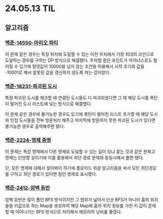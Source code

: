 # 24.05.13 TIL

## 알고리즘

### [백준-14550-마리오 파티](https://www.acmicpc.net/problem/14550)

이 문제 같은 경우는 특정 위치에 도달할 수 있는 이전 위치에서 가장 최대의 코인으로 도달하는 경우를 구하는 DP 방식으로 해결했다. 주의할 점은 포인트가 마이너스로도 떨어질 수 있기에 절댓값이 10000을 넘지 않는 조건을 이용해서 시작 초기화 값을 -10001로 해서 잘못된 값을 갱신하지 않도록 하는 것이었다.

### [백준-18231-파괴된 도시](https://www.acmicpc.net/problem/18231)

특정 파괴된 도시를 체크할 때 연결된 도시들도 다 파괴되었다면 그 때 해당 도시를 폭탄이 떨어진 도시 리스트에 넣는 방식으로 해결했다.

이 문제 같은 경우에 불가능한 경우도 있기에 폭탄이 떨어진 리스트 추가할 때 해당 도시와 인접 도시들을 전부 방문처리 해주고 마지막에 방문하지 못한 파괴된 도시가 있다면 불가능한 경우로 출력해주면 됐다.

### [백준-2224-명제 증명](https://www.acmicpc.net/problem/2224)

이 문제는 특정 명제에서 다른 명제로 도달할 수 있는 길이 있냐 묻는 것과 같은 문제고 명제는 단방향 길이기에 이를 활용해서 최단 경로 문제와 동일시해서 풀면 됐다.

단, 모든 명제에 대해서 찾아봐야 하기에 플로이드 워셜 알고리즘을 써서 모든 최단경로를 구하고 최단 경로가 있다면 참인 명제로 표시했다.

### [백준-2412-암벽 등반](https://www.acmicpc.net/problem/2412)

암벽 등반은 많이 풀던 BFS 방식이지만 그 범위가 넓어서 단순 BFS가 아니라 홈의 위치들을 키값으로 하는 Map을 생성하여 해당 Map에 홈의 위치 정보를 가진 키 값이 존재할 때 이어나가는 BFS 방식으로 처리해서 메모리의 낭비를 줄였다.
